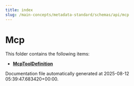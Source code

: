 ```yaml
---
title: index
slug: /main-concepts/metadata-standard/schemas/api/mcp
---
```


# Mcp

This folder contains the following items:

- [**McpToolDefinition**](/main-concepts/metadata-standard/schemas/api/mcp/mcptooldefinition)


Documentation file automatically generated at 2025-08-12 05:39:47.683420+00:00.
